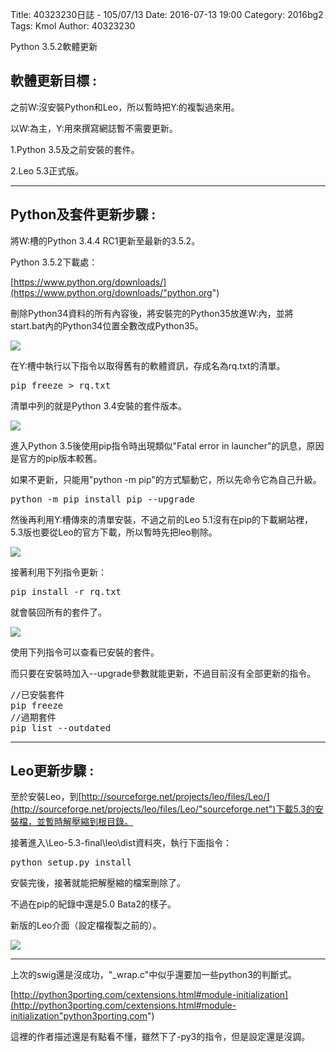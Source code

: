 Title: 40323230日誌 - 105/07/13
Date: 2016-07-13 19:00
Category: 2016bg2
Tags: Kmol
Author: 40323230

Python 3.5.2軟體更新

<!-- PELICAN_END_SUMMARY -->

<h2>軟體更新目標 :</h2>

之前W:沒安裝Python和Leo，所以暫時把Y:的複製過來用。

以W:為主，Y:用來撰寫網誌暫不需要更新。

1.Python 3.5及之前安裝的套件。

2.Leo 5.3正式版。

<hr>

<h2>Python及套件更新步驟 :</h2>

將W:槽的Python 3.4.4 RC1更新至最新的3.5.2。

Python 3.5.2下載處：

[https://www.python.org/downloads/](https://www.python.org/downloads/"python.org")

刪除Python34資料的所有內容後，將安裝完的Python35放進W:內，並將start.bat內的Python34位置全數改成Python35。

![](https://raw.githubusercontent.com/coursemdetw/project_site_files/gh-pages/files/2016spring/g2/Python_solvespace/0713_01.jpg)

在Y:槽中執行以下指令以取得舊有的軟體資訊，存成名為rq.txt的清單。

<pre class="brush: c">
pip freeze > rq.txt
</pre>

清單中列的就是Python 3.4安裝的套件版本。

![](https://raw.githubusercontent.com/coursemdetw/project_site_files/gh-pages/files/2016spring/g2/Python_solvespace/0713_02.jpg)

進入Python 3.5後使用pip指令時出現類似"Fatal error in launcher"的訊息，原因是官方的pip版本較舊。

如果不更新，只能用"python -m pip"的方式驅動它，所以先命令它為自己升級。

<pre>
python -m pip install pip --upgrade
</pre>

然後再利用Y:槽傳來的清單安裝，不過之前的Leo 5.1沒有在pip的下載網站裡，5.3版也要從Leo的官方下載，所以暫時先把leo剔除。

![](https://raw.githubusercontent.com/coursemdetw/project_site_files/gh-pages/files/2016spring/g2/Python_solvespace/0713_03.jpg)

接著利用下列指令更新：

<pre>
pip install -r rq.txt
</pre>

就會裝回所有的套件了。

![](https://raw.githubusercontent.com/coursemdetw/project_site_files/gh-pages/files/2016spring/g2/Python_solvespace/0713_04.jpg)

使用下列指令可以查看已安裝的套件。

而只要在安裝時加入--upgrade參數就能更新，不過目前沒有全部更新的指令。

<pre class="brush: c">
//已安裝套件
pip freeze
//過期套件
pip list --outdated
</pre>

<hr>

<h2>Leo更新步驟 :</h2>

至於安裝Leo，到[http://sourceforge.net/projects/leo/files/Leo/](http://sourceforge.net/projects/leo/files/Leo/"sourceforge.net")下載5.3的安裝檔，並暫時解壓縮到根目錄。

接著進入\Leo-5.3-final\leo\dist資料夾，執行下面指令：

<pre class="brush: c">
python setup.py install
</pre>

安裝完後，接著就能把解壓縮的檔案刪除了。

不過在pip的紀錄中還是5.0 Bata2的樣子。

新版的Leo介面（設定檔複製之前的）。

![](https://raw.githubusercontent.com/coursemdetw/project_site_files/gh-pages/files/2016spring/g2/Python_solvespace/0713_05.jpg)

<hr>

上次的swig還是沒成功，"_wrap.c"中似乎還要加一些python3的判斷式。

[http://python3porting.com/cextensions.html#module-initialization](http://python3porting.com/cextensions.html#module-initialization"python3porting.com")

這裡的作者描述還是有點看不懂，雖然下了-py3的指令，但是設定還是沒調。